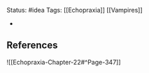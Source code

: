 Status: #idea
Tags: [[Echopraxia]] [[Vampires]]

* 

## References

![[Echopraxia-Chapter-22#^Page-347]]